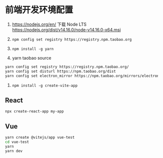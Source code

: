 # 前端开发环境配置

1. <https://nodejs.org/en/> 下载 Node LTS <https://nodejs.org/dist/v14.16.0/node-v14.16.0-x64.msi>

1. `npm config set registry https://registry.npm.taobao.org`

1. `npm install -g yarn`

1. yarn taobao source

```sh
yarn config set registry https://registry.npm.taobao.org/
yarn config set disturl https://npm.taobao.org/dist
yarn config set electron_mirror https://npm.taobao.org/mirrors/electron/
```

1. `npm install -g create-vite-app`

## React

`npx create-react-app my-app`

## Vue

```bash
yarn create @vitejs/app vue-test
cd vue-test
yarn
yarn dev
```
